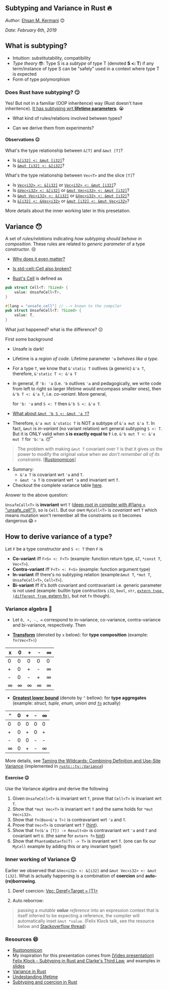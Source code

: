Subtyping and Variance in Rust :fire:
-------------------------------------
*Author*: [Ehsan M. Kermani](https://ehsanmkermani.com/) :blush:

*Date: February 6th, 2019*

## What is subtyping?

* Intuition: substitutability, compatibility
* *Type theory*  :sunglasses:: Type S is a *subtype* of type T (denoted **S <: T**) if any term/instance of type S can be "safely" used in a context where type T is expected
* Form of type polymorphism

### Does Rust have subtyping? :smirk:

Yes! But not in a familiar (OOP inheritence) way (Rust doesn't have inheritence). [It has subtyping wrt **lifetime parameters**](http://featherweightmusings.blogspot.com/2014/03/subtyping-and-coercion-in-rust.html). :sob:

* What kind of rules/relations involved between types? 

* Can we derive them from experiments?

#### Observations :neutral_face:

What's the type relationship between `&[T]` and `&mut [T]`?

* Is [`&[i32] <: &mut [i32]`](https://play.rust-lang.org/?version=stable&mode=debug&edition=2015&gist=b364a672d7e6cb470c49fdf2a138290c)?
* Is [`&mut [i32] <: &[i32]`](https://play.rust-lang.org/?version=stable&mode=debug&edition=2015&gist=1a077048abc0ef534eeeb7d9e3cf9ba7)?

What's the type relationship between `Vec<T>` and the slice `[T]`?

* Is [`Vec<i32> <: &[i32]`](https://play.rust-lang.org/?version=stable&mode=debug&edition=2015&gist=f13fe69b4b815a38159ba367efa6ed7a) or [`Vec<i32> <: &mut [i32]`](https://play.rust-lang.org/?version=stable&mode=debug&edition=2015&gist=f05b06e248f39f1b162ba4c9fdb018db)?
* Is [`&Vec<i32> <: &[i32]`](https://play.rust-lang.org/?version=stable&mode=debug&edition=2015&gist=a7642f06e41f5190633b0f0530c5c316) or [`&mut Vec<i32> <: &mut [i32]`](https://play.rust-lang.org/?version=stable&mode=debug&edition=2015&gist=8cf6bbc6b6ca23ee5404ed83ae1d4857)?
* Is [`&mut Vec<i32> <: &[i32]`](https://play.rust-lang.org/?version=stable&mode=debug&edition=2015&gist=82a3ca9710d868b5fcce7a67a8b4d14e) or [`&Vec<i32> <: &mut [i32]`](https://play.rust-lang.org/?version=stable&mode=debug&edition=2015&gist=ad68f8fdfc636ed48b24ea45de29157f)?
* Is [`&[i32] <: &Vec<i32>`](https://play.rust-lang.org/?version=stable&mode=debug&edition=2015&gist=cb0221f34f3c7210703c2b24c64573b4) or [`&mut [i32] <: &mut Vec<i32>`](https://play.rust-lang.org/?version=stable&mode=debug&edition=2015&gist=3392fb12e94b9993b02c9797700ea845)?

More details about the inner working later in this presetation.

## Variance :hushed:

A set of *rules/relations* indicating *how subtyping should behave in composition*. These rules are related to *generic parameter* of a type constructor. :unamused:

* [Why does it even matter?](https://play.rust-lang.org/?version=stable&mode=debug&edition=2018&gist=95814e996026c754f946a87aaa3c4d22)

* [Is std::cell::Cell also broken?](https://play.rust-lang.org/?version=stable&mode=debug&edition=2018&gist=93be4c952552d35fae6d7eab73899fc6)

* [Rust's Cell](https://doc.rust-lang.org/src/core/cell.rs.html#240-242) is defined as 

```rust
pub struct Cell<T: ?Sized> {
    value: UnsafeCell<T>,
}

#[lang = "unsafe_cell"] // --> known to the compiler
pub struct UnsafeCell<T: ?Sized> {
    value: T,
}
```
What just happened? what is the difference? :confused:

First some background

* Unsafe is dark!
* Lifetime is a *region of code*. Lifetime parameter `'a` *behaves like a type*.
* For a type `T`, we know that `&'static T` outlives (a generic) `&'a T`, therefore, `&'static T <: &'a T`
* In general, if `'b: 'a` (i.e. `'b` outlives `'a` and pedagogically, we write code from left to right so larger lifetime would encompass smaller ones), then `&'b T <: &'a T`, i.e. *co-variant*. More general, 
    
    for `'b: 'a` and `S <: T` then `&'b S <: &'a T`.

* [What about `&mut 'b S <: &mut 'a T`?](https://play.rust-lang.org/?version=stable&mode=debug&edition=2015&gist=57c1fb29a902cb166c5730775c04d45a)
* Therefore, `&'a mut &'static T` is NOT a subtype of `&'a mut &'a T`. In fact, `&mut` is *in-variant* (no variant relation) wrt general subtyping `S <: T`. But it is ONLY valid when **`S` is exactly equal to `T`** i.e. `&'b mut T <: &'a mut T` for `'b:'a`. :sleeping:

> The problem with making `&mut T` covariant over `T` is that it gives us the power to modify the original value when *we don't remember all of its constraints*. [[Rustonomicon](https://doc.rust-lang.org/nomicon/subtyping.html#variance)]

* Summary: 
    * `&'a T` is covariant wrt `'a` and `T`.
    * `&mut 'a T` is covariant wrt `'a` and invariant wrt `T`.
* Checkout the complete variance table [here](https://doc.rust-lang.org/nomicon/subtyping.html#variance).

Answer to the above question:

`UnsafeCall<T>` is **invariant** wrt `T` ([deep root in compiler with #[lang = "unsafe_cell"]](https://users.rust-lang.org/t/why-unsafecell-t-is-invariant-wrt-t/24926)), so is `Cell`. But our own `MyCell<T>` is *covariant* wrt `T` which means mutation won't remember all the constraints so it becomes dangerous :scream: :skull:

## How to derive variance of a type?

Let `F` be a type constructor and `S <: T` then `F` is
* **Co-variant** iff `F<S> <: F<T>` (example: function return type, `&T`, `*const T`, `Vec<T>`).
* **Contra-variant** iff `F<T> <: F<S>` (example: function argument type)
* **In-variant** iff there's no subtyping relation (example:`&mut T`, `*mut T`, `UnsafeCell<T>`, `Cell<T>`).
* **Bi-variant** iff it's *both* covariant and contravariant i.e. generic parameter is not used (example: builtin type contructors `i32`, `bool`, `str`, [`extern type (different from `extern fn`)`](https://github.com/rust-lang/rust/pull/44295), but not `fn` though).

### Variance algebra :ghost:

* Let `0, +, -, ∞` correspond to in-variance, co-variance, contra-variance and bi-variance, respectively. Then

* [**Transform**](https://doc.rust-lang.org/nightly/nightly-rustc/rustc/ty/enum.Variance.html#method.xformhttps://doc.rust-lang.org/nightly/nightly-rustc/rustc_typeck/variance/xform/fn.glb.html) (denoted by `x` below): for **type composition** (example: `fn(Vec<T>)`)

| x | 0 | + | - | ∞ |
|---|---|---|---|---|
| 0 | 0 | 0 | 0 | 0 |
| + | 0 | + | - | ∞ |
| - | 0 | - | + | ∞ |
| ∞ | ∞ | ∞ | ∞ | ∞ |

* [**Greatest lower bound**](https://doc.rust-lang.org/nightly/nightly-rustc/rustc_typeck/variance/xform/fn.glb.html) (denote by `^` bellow): for **type aggregates** (example: *struct, tuple, enum, union and [`fn`](https://users.rust-lang.org/t/variance-of-extern-fn-vs-fn/25013/8?u=ehsanmok)* actually)

| ^ | 0 | + | - | ∞ |
|---|---|---|---|---|
| 0 | 0 | 0 | 0 | 0 |
| + | 0 | + | 0 | + |
| - | 0 | 0 | - | - |
| ∞ | 0 | + | - | ∞ |

More details, see [Taming the Wildcards: Combining Definition and Use-Site Variance](https://people.cs.umass.edu/~yannis/variance-extended2011.pdf) (implemented in [`rustc::ty::Variance`](https://doc.rust-lang.org/nightly/nightly-rustc/rustc/ty/enum.Variance.html))

#### Exercise :wink:

Use the Variance algebra and derive the following

1. Given `UnsafeCell<T>` is invariant wrt `T`, prove that `Cell<T>` is invariant wrt `T`.
2. Show that `*mut Vec<T>` is invariant wrt `T` and the same holds for `*mut Vec<i32>`.
3. Show that `fn(Box<&'a T>)` is contravariant wrt `'a` and `T`.
4. Prove that `Vec<T>` is covariant wrt `T` ([hint](https://github.com/rust-lang/rust/blob/master/src/liballoc/raw_vec.rs)).
5. Show that `fn(&'a [T]) -> Result<U>` is contravariant wrt `'a` and `T` and covariant wrt `U`. (the same for `extern fn` [hint](https://users.rust-lang.org/t/variance-of-extern-fn-vs-fn/25013/8?u=ehsanmok))
6. Show that `PhantomData<fn(T) -> T>` is invariant wrt `T`. (one can fix our `MyCell` example by adding this or any invariant type!)

### Inner working of Variance :relieved:

Earlier we observed that `&Vec<i32> <: &[i32]` and `&mut Vec<i32> <: &mut [i32]`. What is actually happening is a combination of **coercion** and **auto-(re)borrowing**.

1. Deref coercion: [Vec<T>: Deref<Target = [T]>](https://doc.rust-lang.org/src/alloc/vec.rs.html#1673-1683)

2. Auto reborrow: 
    
> passing a *mutable **value** reference* into an expression context that is itself inferred to be expecting a reference, the compiler will automatically inset `&mut *value`. (Felix Klock talk, see the resource below and [Stackoverflow thread](https://stackoverflow.com/questions/28519997/what-are-rusts-exact-auto-dereferencing-rules/28552082#28552082))

### Resources :smile:

* [Rustonomicon](https://doc.rust-lang.org/stable/nomicon/subtyping.html)
* My inspiration for this presentation comes from [(Video presentation) Felix Klock - Subtyping in Rust and Clarke's Third Law](https://www.youtube.com/watch?v=fI4RG_uq-WU), and examples in [slides](http://pnkfx.org/presentations/rustfest-berlin-2016/slides.html)
* [Variance in Rust](https://medium.com/@kennytm/variance-in-rust-964134dd5b3e)
* [Undestanding lifetime](https://medium.com/nearprotocol/understanding-rust-lifetimes-e813bcd405fa)
* [Subtyping and coercion in Rust](http://featherweightmusings.blogspot.com/2014/03/subtyping-and-coercion-in-rust.html)
